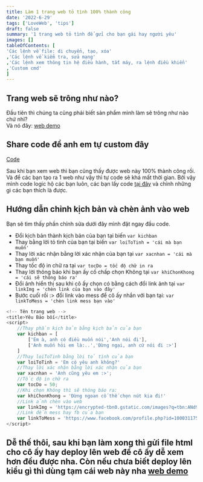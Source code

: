 ```yaml
---
title: Làm 1 trang web tỏ tình 100% thành công
date: '2022-6-29'
tags: ['LoveWeb', 'tips']
draft: false
summary: '1 trang web tỏ tình để gửi cho bạn gái hay người yêu'
images: []
tableOfContents: [
'Các lệnh về file: di chuyển, tạo, xóa'
,'Các lệnh về kiểm tra, sửa mạng'
,'Các lệnh xem thông tin hệ điều hành, tắt máy, ra lệnh điều khiển'
,'Custom cmd'
]
---
```


## Trang web sẽ trông như nào?

Đầu tiên thì chúng ta cũng phải biết sản phẩm mình làm sẽ trông như nào chứ nhỉ?<br/>
Và nó đây: [web demo](https://justloveu.vercel.app/indexSample.html)

## Share code để anh em tự custom đây

[Code](https://github.com/trinhcuong297/totinh/blob/master/indexSample.html)

Sau khi bạn xem web thì bạn cũng thấy được web này 100% thành công rồi. Và để các bạn tạo ra 1 web như vậy thì tự code sẽ khá mất thời gian. Bởi vậy mình code logic hộ các bạn luôn, các bạn lấy code [tại đây](https://github.com/trinhcuong297/totinh/blob/master/indexSample.html) và chỉnh những gì các bạn thích là được.

## Hướng dẫn chỉnh kịch bản và chèn ảnh vào web

Bạn sẽ tìm thấy phần chỉnh sửa dưới đây mình đặt ngay đầu code.

- Đổi kịch bản thành kịch bản của bạn tại biến `var kichban`
- Thay bằng lời tỏ tình của bạn tại biến `var loiToTinh = 'cái mà bạn muốn'`
- Thay lời xác nhận bằng lời xác nhận của bạn tại `var xacnhan = 'cái mà bạn muốn'`
- Thay tốc độ in chữ ra tại `var tocDo = tốc độ chữ in ra`
- Thay lời thông báo khi bạn ấy cố chấp chọn Không tại `var khiChonKhong = 'cái sẽ thông báo ra'`
- Đổi ảnh hiển thị sau khi cô ấy chọn có bằng cách đổi link ảnh tại `var linkImg = 'chèn link của bạn vào đây'`
- Bước cuối rồi :> đổi link vào mess để cô ấy nhắn với bạn tại: `var linkToMess = 'chèn link mess bạn vào'`

```js
<!-- Tên trang web -->
<title>Yêu Bảo bối</title>
<script>
    //Thay phần kịch bản bằng kịch bản của bạn
    var kichban = [
        ['Em à, anh có điều muốn nói','Anh nói đi'],
        ['Anh muốn hỏi em là:..','Đừng ngại, anh cứ nói đi :>']
    ]
    //Thay loiToTinh bằng lời tỏ tình của bạn
    var loiToTinh = 'Em có yêu anh không?'
    //Thay lời xác nhận bằng lời xác nhận của bạn
    var xacnhan = 'Anh cũng yêu em :>';
    //Tốc độ in chữ ra
    var tocDo = 50;
    //Khi chọn Không thì sẽ thông báo ra:
    var khiChonKhong = 'Đừng ngoan cố thế chọn nút kia đi!'
    //Link ảnh chèn vào web
    var linkImg = 'https://encrypted-tbn0.gstatic.com/images?q=tbn:ANd9GcTfVK-S8xykHgyr19sKMMCFOM3HBugLh1LaZA&usqp=CAU'
    //Link đến mess hay fb của bạn
    var linkToMess = 'https://www.facebook.com/profile.php?id=100031175888976'
</script>
```

## Dễ thế thôi, sau khi bạn làm xong thì gửi file html cho cô ấy hay deploy lên web để cô ấy dễ xem hơn đều được nha. Còn nếu chưa biết deploy lên kiểu gì thì dùng tạm cái web này nha [web demo](https://justloveu.vercel.app/indexSample.html)
